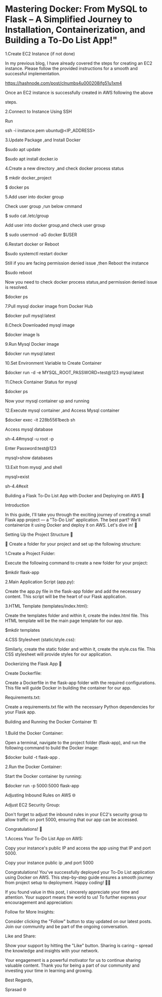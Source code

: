 # Mastering Docker: From MySQL to Flask – A Simplified Journey to Installation, Containerization, and Building a To-Do List App!"

1.Create EC2 Instance (if not done)

In my previous blog, I have already covered the steps for creating an EC2 instance. Please follow the provided instructions for a smooth and successful implementation.

https://hashnode.com/post/clnumbs4u000208ifg51u1xm4

Once an EC2 instance is successfully created in AWS following the above

steps.

2.Connect to Instance Using SSH

Run

ssh -i instance.pem ubuntu@<IP_ADDRESS>

3.Update Package ,and Install Docker

$sudo apt update

$sudo apt install docker.io

4.Create a new directory ,and check docker process status

$ mkdir docker_project

$ docker ps

5.Add user into docker group

Check user group ,run below cmmand

$ sudo cat /etc/group

Add user into docker group,and check user group

$ sudo usermod -aG docker $USER

6.Restart docker or Reboot

$sudo systemctl restart docker

Still if you are facing permission denied issue ,then Reboot the instance

$sudo reboot

Now you need to check docker process status,and permission denied issue is resolved.

$docker ps

7.Pull mysql docker image from Docker Hub

$docker pull mysql:latest

8.Check Downloaded mysql image

$docker image ls

9.Run Mysql Docker image

$docker run mysql:latest

10.Set Environment Variable to Create Container

$docker run -d -e MYSQL_ROOT_PASSWORD=test@123 mysql:latest

11.Check Container Status for mysql

$docker ps

Now your mysql container up and running

12.Execute mysql container ,and Access Mysql container

$docker exec -it 228b5561becb sh

Access mysql database

sh-4.4#mysql -u root -p

Enter Password:test@123

mysql>show databases

13.Exit from mysql ,and shell

mysql>exist

sh-4.4#exit

Building a Flask To-Do List App with Docker and Deploying on AWS 🚀

Introduction

In this guide, I'll take you through the exciting journey of creating a small Flask app project — a "To-Do List" application. The best part? We'll containerize it using Docker and deploy it on AWS. Let's dive in! 📝

Setting Up the Project Structure 📁

📁 Create a folder for your project and set up the following structure:

1.Create a Project Folder:

Execute the following command to create a new folder for your project:

$mkdir flask-app

2.Main Application Script (app.py):

Create the app.py file in the flask-app folder and add the necessary content. This script will be the heart of our Flask application.

3.HTML Template (templates/index.html):

Create the templates folder and within it, create the index.html file. This HTML template will be the main page template for our app.

$mkdir templates

4.CSS Stylesheet (static/style.css):

Similarly, create the static folder and within it, create the style.css file. This CSS stylesheet will provide styles for our application.

Dockerizing the Flask App 🐳

Create Dockerfile:

Create a Dockerfile in the flask-app folder with the required configurations. This file will guide Docker in building the container for our app.

Requirements.txt:

Create a requirements.txt file with the necessary Python dependencies for your Flask app.

Building and Running the Docker Container 🏗️

1.Build the Docker Container:

Open a terminal, navigate to the project folder (flask-app), and run the following command to build the Docker image:

$docker build -t flask-app .

2.Run the Docker Container:

Start the Docker container by running:

$docker run -p 5000:5000 flask-app

Adjusting Inbound Rules on AWS 🌐

Adjust EC2 Security Group:

Don't forget to adjust the inbound rules in your EC2's security group to allow traffic on port 5000, ensuring that our app can be accessed.

Congratulations! 🎉

1.Access Your To-Do List App on AWS:

Copy your instance's public IP and access the app using that IP and port 5000.

Copy your instance public ip ,and port 5000

Congratulations! You've successfully deployed your To-Do List application using Docker on AWS. This step-by-step guide ensures a smooth journey from project setup to deployment. Happy coding! 🚀🔧

If you found value in this post, I sincerely appreciate your time and attention. Your support means the world to us! To further express your encouragement and appreciation:

Follow for More Insights:

Consider clicking the "Follow" button to stay updated on our latest posts. Join our community and be part of the ongoing conversation.

Like and Share:

Show your support by hitting the "Like" button. Sharing is caring – spread the knowledge and insights with your network.

Your engagement is a powerful motivator for us to continue sharing valuable content. Thank you for being a part of our community and investing your time in learning and growing.

Best Regards,

Sprasad 🌐
